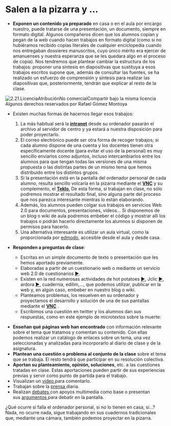 
# Salen a la pizarra y ...

- **Exponen un contenido ya preparado** en casa o en el aula por encargo nuestro, puede tratarse de una presentación, un documento, siempre en formato digital. Algunos compañeros dicen que los alumnos copian y pegan de la web cuando hacen trabajos en formato digital (como si no hubiéramos recibido copias literales de cualquier enciclopedia cuando nos entregaban dossieres manuscritos, cuyo único mérito era ejercer de amanuenses y nuestra esperanza que se les quedara algo en el proceso de copia). Nos tendremos que plantear cambiar la estructura de los trabajos: proponer una síntesis en diapositivas que sustituya a esos trabajos escritos supone que, además de consultar las fuentes, se ha realizado un esfuerzo de comprensión y síntesis para realizar las diapositivas que, posteriormente, tendrán que explicar al resto de la clase.

![2.21.LicenciaAtribuciónNo comercialCompartir bajo la misma licencia Algunos derechos reservados por Rafael Gómez Montoya](http://farm5.staticflickr.com/4087/5038864782_218df95860.jpg)

* Existen muchas formas de hacernos llegar esos trabajos:

	1. La más habitual será la **[intranet](http://www.catedu.es/intranetypupitre/index.php)** desde su ordenador pasarán el archivo al servidor de centro y ya estará a nuestra disposición para poder proyectarlo.
	1. El correo electrónico puede ser otra forma de recoger trabajos; si cada alumno dispone de una cuenta y los docentes tienen otra específicamente docente (para evitar el uso de la personal) es muy sencillo enviarlos como adjuntos, incluso intercambiarlos entre los alumnos para que tengan todas las versiones de una misma propuesta o las distintas partes de un mismo tema que hemos distribuido entre los distintos grupos.
	1. Si la presentación está en la pantalla del ordenador personal de cada alumno, resulta sencillo volcarla en la pizarra mediante el [**VNC**](http://www.catedu.es/facilytic/2013/04/30/control-del-aula) y su complemento, el [**Teklo**.](http://www.catedu.es/facilytic/2013/04/30/control-del-aula) De esta forma, si trabajan en clase, no sólo podremos mostrar el resultado final, sino alguna parte del proceso que nos parezca interesante mientras lo están elaborando.
	1. Además, los alumnos pueden colgar sus trabajos en servicios Web 2.0 para documentos, presentaciones, vídeos... Si disponemos de un blog o wiki de aula podremos embeber el código y mostrar allí los trabajos o podrán hacerlo directamente los alumnos si disponen de permisos para hacerlo.
	1. Una alternativa interesante es utilizar un aula virtual, como la proporcionada por [edmodo](http://www.edmodo.com/), accesible desde el aula y desde casa.

* **Responden a preguntas de clase**:
	- Escritas en un simple documento de texto o presentación que les hemos aportado previamente.
	- Elaboradas a partir de un cuestionario web o mediante un servicio web 2.0 de cuestionarios [►](http://roble.pntic.mec.es/~msanto1/lengua/2g27.htm).
	- Existen en la red numerosas actividades de hot potatoes [►](http://recursos.cnice.mec.es/biosfera/alumno/3ESO/nutrisalu/actividades.htm#), Jclic [►](http://clic.xtec.cat/db/jclicApplet.jsp?project=http://clic.xtec.cat/projects/flautaes/jclic/flautaes.jclic.zip&amp;lang=es&amp;title=La+flauta+M%C3%A0gica), ardora [►](http://www.tinglado.net/?id=lexico&amp;page=2), cuadernia, edilim,..., que podemos utilizar, publicar en la web y, en algún caso, embeber en nuestro blog o wiki.
	- Planteamos problemas, los resuelven en su ordenador y proyectamos el desarrollo y solución de una de sus pantallas mediante el [**VNC**](http://www.catedu.es/facilytic/2013/04/30/control-del-aula) .
	- Escribimos una cuestión en twitter y los alumnos dan sus respuestas, como en este ejemplo de microtextos sobre la muerte:

- **Enseñan qué páginas web han encontrado** con información relevante sobre el tema que tratamos y comentan su contenido. Con ellas podemos realizar un catálogo de enlaces sobre un tema, una vez seleccionadas y analizadas para incorporarlo al diario de clase y de la asignatura.
- **Plantean una cuestión o problema al conjunto de la clase** sobre el tema que se trabaja. El resto tendrá que participar en su resolución colectiva.
- **Aportan su planteamiento, opinión, soluciones**, etc. a las cuestiones tratadas en clase. Estas aportaciones pueden partir de sus experiencias previas y servir como punto de partida para el trabajo.
- Visualizan un [vídeo ](http://www.catedu.es/arablogs/blog.php?id_blog=1145&amp;id_articulo=47718)para comentarlo.
- Trabajan sobre la [prensa ](http://www.catedu.es/abrapalabra/index.php?option=com_content&amp;task=view&amp;id=157&amp;Itemid=225)diaria.
- Realizan [debates ](http://www.catedu.es/cuaderno_campo/index.php?option=com_content&amp;task=view&amp;id=73&amp;Itemid=119)con apoyos multimedia como base o presentan sus [argumentos ](http://www.catedu.es/abrapalabra/index.php?option=com_content&amp;task=view&amp;id=220&amp;Itemid=304)para debatir en la pantalla.

¿Qué ocurre si falla el ordenador personal, si no lo tienen en casa, si...? Nada, no ocurre nada, sigue trabajando en sus cuadernos tradicionales que, mediante una cámara, también podemos proyectar en la pizarra.


